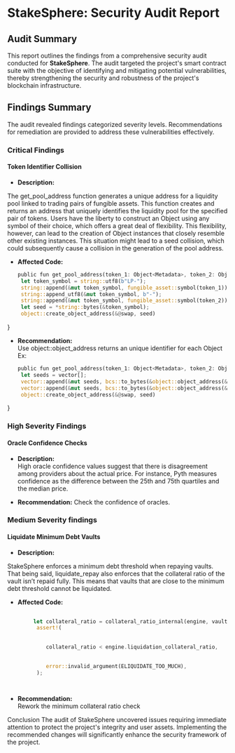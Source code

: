 # StakeSphere: Security Audit Report




## Audit Summary

This report outlines the findings from a comprehensive security audit conducted for **StakeSphere**. The audit targeted the project's smart contract suite with the objective of identifying and mitigating potential vulnerabilities, thereby strengthening the security and robustness of the project's blockchain infrastructure.

## Findings Summary

The audit revealed findings categorized severity levels. Recommendations for remediation are provided to address these vulnerabilities effectively.

### Critical Findings

#### Token Identifier Collision

- **Description:**  

The get_pool_address function generates a unique address for a liquidity pool linked to trading pairs of fungible assets. This function creates and returns an address that uniquely identifies the liquidity pool for the specified pair of tokens. Users have the liberty to construct an Object<Metadata> using any symbol of their choice, which offers a great deal of flexibility. This flexibility, however, can lead to the creation of Object<Metadata> instances that closely resemble other existing instances. This situation might lead to a seed collision, which could subsequently cause a collision in the generation of the pool address.
- **Affected Code:**
  ```rust
  public fun get_pool_address(token_1: Object<Metadata>, token_2: Object<Metadata>): address {
   let token_symbol = string::utf8(b"LP-");
   string::append(&mut token_symbol, fungible_asset::symbol(token_1));
   string::append_utf8(&mut token_symbol, b"-");
   string::append(&mut token_symbol, fungible_asset::symbol(token_2));
   let seed = *string::bytes(&token_symbol);
   object::create_object_address(&@swap, seed)
}


- **Recommendation:**  
Use object::object_address returns an unique identifier for each Object<Metadata>
Ex:

  ```rust
  public fun get_pool_address(token_1: Object<Metadata>, token_2: Object<Metadata>): address {
   let seeds = vector[];
   vector::append(&mut seeds, bcs::to_bytes(&object::object_address(&token_1)));
   vector::append(&mut seeds, bcs::to_bytes(&object::object_address(&token_2)));
   object::create_object_address(&@swap, seed)
}


### High Severity Findings

#### Oracle Confidence Checks 

- **Description:**  
High oracle confidence values suggest that there is disagreement among providers about the actual price. For instance, Pyth measures confidence as the difference between the 25th and 75th quartiles and the median price.


- **Recommendation:**
Check the confidence of oracles.


### Medium Severity findings 

#### Liquidate Minimum Debt Vaults

- **Description:**  

StakeSphere enforces a minimum debt threshold when repaying vaults. That being said, liquidate_repay also enforces that the collateral ratio of the vault isn’t repaid fully. This means that vaults that are close to the minimum debt threshold cannot be liquidated.

- **Affected Code:**
  ```rust
 					
       let collateral_ratio = collateral_ratio_internal(engine, vault);
        assert!(

					
           collateral_ratio < engine.liquidation_collateral_ratio,

					
           error::invalid_argument(ELIQUIDATE_TOO_MUCH),
        );




- **Recommendation:**  
Rework the minimum collateral ratio check


Conclusion
The audit of StakeSphere uncovered  issues requiring immediate attention to protect the project's integrity and user assets. Implementing the recommended changes will significantly enhance the security framework of the project.
